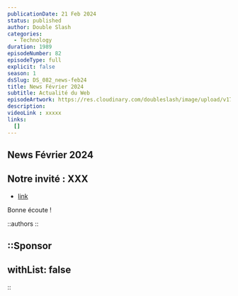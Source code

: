 ```yaml
---
publicationDate: 21 Feb 2024
status: published
author: Double Slash
categories:
  - Technology
duration: 1989
episodeNumber: 82
episodeType: full
explicit: false
season: 1
dsSlug: DS_082_news-feb24
title: News Février 2024
subtitle: Actualité du Web
episodeArtwork: https://res.cloudinary.com/doubleslash/image/upload/v1708463465/episode/ART_82_fdid7q.png
description: 
videoLink : xxxxx
links:
  []
---
```

## News Février 2024

## Notre invité : XXX

- [link](http)

Bonne écoute !

::authors
::

::Sponsor
---
withList: false
---
::
